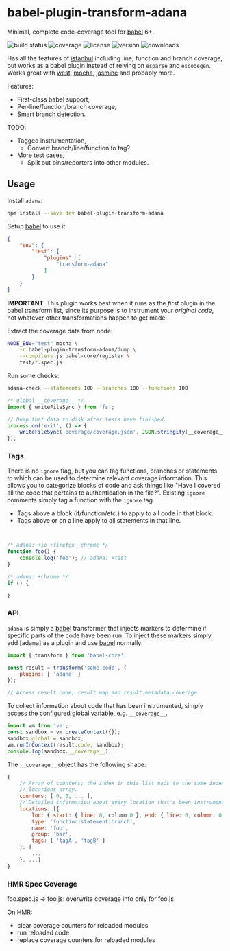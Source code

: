 # babel-plugin-transform-adana

Minimal, complete code-coverage tool for [babel] 6+.

![build status](http://img.shields.io/travis/izaakschroeder/babel-plugin-transform-adana/master.svg?style=flat)
![coverage](http://img.shields.io/coveralls/izaakschroeder/babel-plugin-transform-adana/master.svg?style=flat)
![license](http://img.shields.io/npm/l/babel-plugin-transform-adana.svg?style=flat)
![version](http://img.shields.io/npm/v/babel-plugin-transform-adana.svg?style=flat)
![downloads](http://img.shields.io/npm/dm/babel-plugin-transform-adana.svg?style=flat)

Has all the features of [istanbul] including line, function and branch coverage, but works as a babel plugin instead of relying on `esparse` and `escodegen`. Works great with [west], [mocha], [jasmine] and probably more.

Features:

 * First-class babel support,
 * Per-line/function/branch coverage,
 * Smart branch detection.

TODO:
  * Tagged instrumentation,
	* Convert branch/line/function to tag?
  * More test cases,
	* Split out bins/reporters into other modules.

## Usage

Install `adana`:

```sh
npm install --save-dev babel-plugin-transform-adana
```

Setup [babel] to use it:

```json
{
	"env": {
		"test": {
			"plugins": [
				"transform-adana"
			]
		}
	}
}
```

**IMPORTANT**: This plugin works best when it runs as the _first_ plugin in the babel transform list, since its purpose is to instrument your _original code_, not whatever other transformations happen to get made.

Extract the coverage data from node:

```sh
NODE_ENV="test" mocha \
	-r babel-plugin-transform-adana/dump \
	--compilers js:babel-core/register \
	test/*.spec.js
```

Run some checks:

```sh
adana-check --statements 100 --branches 100 --functions 100
```

```javascript
/* global __coverage__ */
import { writeFileSync } from 'fs';

// Dump that data to disk after tests have finished.
process.on('exit', () => {
	writeFileSync('coverage/coverage.json', JSON.stringify(__coverage__));
});

```

### Tags

There is no `ignore` flag, but you can tag functions, branches or statements to which can be used to determine relevant coverage information. This allows you to categorize blocks of code and ask things like "Have I covered all the code that pertains to authentication in the file?". Existing `ignore` comments simply tag a function with the `ignore` tag.

 * Tags above a block (if/function/etc.) to apply to all code in that block.
 * Tags above or on a line apply to all statements in that line.

```javascript


/* adana: +ie +firefox -chrome */
function foo() {
	console.log('foo'); // adana: +test
}

/* adana: +chrome */
if () {

}
```




### API

`adana` is simply a [babel] transformer that injects markers to determine if specific parts of the code have been run. To inject these markers simply add [adana] as a plugin and use [babel] normally:

```javascript
import { transform } from 'babel-core';

const result = transform('some code', {
	plugins: [ 'adana' ]
});

// Access result.code, result.map and result.metadata.coverage
```

To collect information about code that has been instrumented, simply access the configured global variable, e.g. `__coverage__`.

```javascript
import vm from 'vm';
const sandbox = vm.createContext({});
sandbox.global = sandbox;
vm.runInContext(result.code, sandbox);
console.log(sandbox.__coverage__);
```

The `__coverage__` object has the following shape:

```javascript
{
	// Array of counters; the index in this list maps to the same index in the
	// locations array.
	counters: [ 0, 0, ... ],
	// Detailed information about every location that's been instrumented.
	locations: [{
		loc: { start: { line: 0, column 0 }, end: { line: 0, column: 0 } },
		type: 'function|statement|branch',
		name: 'foo',
		group: 'bar',
		tags: [ 'tagA', 'tagB' ]
	}, {
		...
	}, ...]
}
```

### HMR Spec Coverage

foo.spec.js -> foo.js: overwrite coverage info only for foo.js

On HMR:
- clear coverage counters for reloaded modules
- run reloaded code
- replace coverage counters for reloaded modules


[babel]: http://babeljs.io
[istanbul]: https://github.com/gotwarlost/istanbul
[mocha]: http://mochajs.org/
[jasmine]: http://jasmine.github.io/
[west]: https://www.github.com/izaakschroeder/west
[lcov]: http://ltp.sourceforge.net/coverage/lcov/geninfo.1.php
